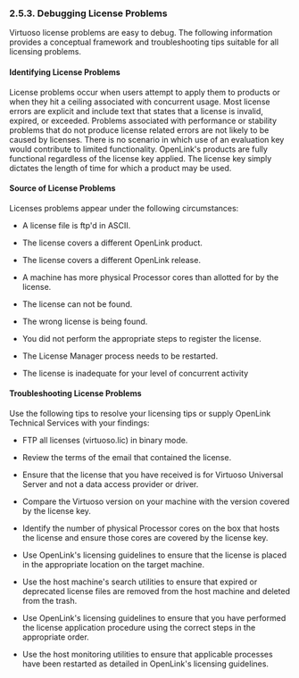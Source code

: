 <div>

<div>

<div>

<div>

### 2.5.3. Debugging License Problems

</div>

</div>

</div>

Virtuoso license problems are easy to debug. The following information
provides a conceptual framework and troubleshooting tips suitable for
all licensing problems.

<div>

<div>

<div>

<div>

#### Identifying License Problems

</div>

</div>

</div>

License problems occur when users attempt to apply them to products or
when they hit a ceiling associated with concurrent usage. Most license
errors are explicit and include text that states that a license is
invalid, expired, or exceeded. Problems associated with performance or
stability problems that do not produce license related errors are not
likely to be caused by licenses. There is no scenario in which use of an
evaluation key would contribute to limited functionality. OpenLink's
products are fully functional regardless of the license key applied. The
license key simply dictates the length of time for which a product may
be used.

</div>

<div>

<div>

<div>

<div>

#### Source of License Problems

</div>

</div>

</div>

Licenses problems appear under the following circumstances:

<div>

- A license file is ftp'd in ASCII.

- The license covers a different OpenLink product.

- The license covers a different OpenLink release.

- A machine has more physical Processor cores than allotted for by the
  license.

- The license can not be found.

- The wrong license is being found.

- You did not perform the appropriate steps to register the license.

- The License Manager process needs to be restarted.

- The license is inadequate for your level of concurrent activity

</div>

</div>

<div>

<div>

<div>

<div>

#### Troubleshooting License Problems

</div>

</div>

</div>

Use the following tips to resolve your licensing tips or supply OpenLink
Technical Services with your findings:

<div>

- FTP all licenses (virtuoso.lic) in binary mode.

- Review the terms of the email that contained the license.

- Ensure that the license that you have received is for Virtuoso
  Universal Server and not a data access provider or driver.

- Compare the Virtuoso version on your machine with the version covered
  by the license key.

- Identify the number of physical Processor cores on the box that hosts
  the license and ensure those cores are covered by the license key.

- Use OpenLink's licensing guidelines to ensure that the license is
  placed in the appropriate location on the target machine.

- Use the host machine's search utilities to ensure that expired or
  deprecated license files are removed from the host machine and deleted
  from the trash.

- Use OpenLink's licensing guidelines to ensure that you have performed
  the license application procedure using the correct steps in the
  appropriate order.

- Use the host monitoring utilities to ensure that applicable processes
  have been restarted as detailed in OpenLink's licensing guidelines.

</div>

</div>

</div>

